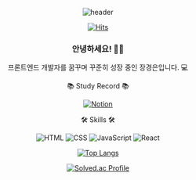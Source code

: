 <div align=center>

![header](https://capsule-render.vercel.app/api?type=waving&color=0:22a6b3,100:7ed6df&height=200&section=header&text=Jang%20Kyung-eun&desc=JKyEun&descAlign=83&descAlignY=50&descSize=23&animation=fadeIn&fontSize=70&fontAlign=65&fontAlignY=30&fontColor=ecf0f1)

[![Hits](https://hits.seeyoufarm.com/api/count/incr/badge.svg?url=https%3A%2F%2Fgithub.com%2FJKyEun&count_bg=%237ED6DF&title_bg=%23686DE0&icon=github.svg&icon_color=%23FFFFFF&title=hits&edge_flat=false)](https://github.com/JKyEun)
  
### 안녕하세요! 🙇‍♂
프론트엔드 개발자를 꿈꾸며 꾸준히 성장 중인 장경은입니다. 💻




📚 Study Record 📚

[![Notion](https://img.shields.io/badge/Notion-000000?style=flat&logo=Notion&logoColor=white)](https://synonymous-island-173.notion.site/Kyung-Eun-s-Study-Note-0740f1d7a11947b19dd516b01b07fd21)


🛠 Skills 🛠

![HTML](https://img.shields.io/badge/HTML5-E34F26?style=flat&logo=HTML5&logoColor=white) ![CSS](https://img.shields.io/badge/CSS3-1572B6?style=flat&logo=CSS3&logoColor=white) ![JavaScript](https://img.shields.io/badge/JavaScript-F7DF1E?style=flat&logo=JavaScript&logoColor=black) ![React](https://img.shields.io/badge/React-61DAFB?style=flat&logo=React&logoColor=black)


[![Top Langs](https://github-readme-stats.vercel.app/api/top-langs/?username=JKyEun&langs_count=8)](https://github.com/JKyEun/github-readme-stats)

[![Solved.ac Profile](http://mazassumnida.wtf/api/v2/generate_badge?boj=j56237)](https://solved.ac/j56237/)

</div>
